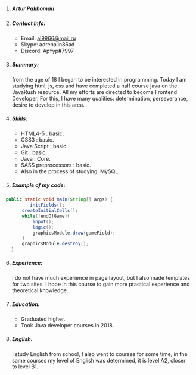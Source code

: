 1. ##### Artur Pakhomau
 2. ##### Contact Info:
    - Email: al9966@mail.ru
    - Skype: adrenalin86ad
    - Discord: Артур#7997
3. ##### Summary:
     from the age of 18 I began to be interested in programming. Today I am studying html, js, css and have completed a half course java on the JavaRush resource. All my efforts are directed to become Frontend Developer. For this, I have many qualities: determination, perseverance, desire to develop in this area.
4. ##### Skills:
   - HTML4-5 : basic.
   - CSS3 : basic.
   - Java Script : basic.
   - Git : basic.
   - Java : Core.
   - SASS preprocessors : basic.
   - Also in the process of studying: MySQL.
5. ##### Example of my code:
 ```java 
  public static void main(String[] args) {
           initFields();
        createInitialCells();
        while(!endOfGame){
            input();
            logic();
            graphicsModule.draw(gameField);
        }
        graphicsModule.destroy();
    }
```
6. ##### Experience:
     i do not have much experience in page layout, but I also made templates for two sites. I hope in this course to gain more practical experience and theoretical knowledge.
7. ##### Education:
   - Graduated higher.
   - Took Java developer courses in 2018.
8. ##### English:
   I study English from school, I also went to courses for some time, in the same courses my level of English was determined, it is level A2, closer to level B1.